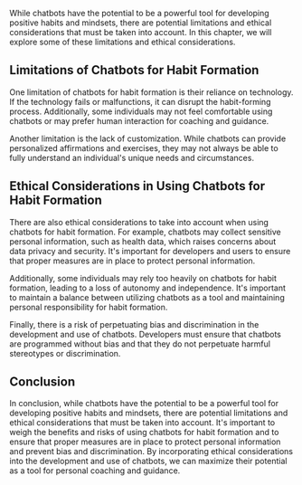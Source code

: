 

While chatbots have the potential to be a powerful tool for developing positive habits and mindsets, there are potential limitations and ethical considerations that must be taken into account. In this chapter, we will explore some of these limitations and ethical considerations.

Limitations of Chatbots for Habit Formation
-------------------------------------------

One limitation of chatbots for habit formation is their reliance on technology. If the technology fails or malfunctions, it can disrupt the habit-forming process. Additionally, some individuals may not feel comfortable using chatbots or may prefer human interaction for coaching and guidance.

Another limitation is the lack of customization. While chatbots can provide personalized affirmations and exercises, they may not always be able to fully understand an individual's unique needs and circumstances.

Ethical Considerations in Using Chatbots for Habit Formation
------------------------------------------------------------

There are also ethical considerations to take into account when using chatbots for habit formation. For example, chatbots may collect sensitive personal information, such as health data, which raises concerns about data privacy and security. It's important for developers and users to ensure that proper measures are in place to protect personal information.

Additionally, some individuals may rely too heavily on chatbots for habit formation, leading to a loss of autonomy and independence. It's important to maintain a balance between utilizing chatbots as a tool and maintaining personal responsibility for habit formation.

Finally, there is a risk of perpetuating bias and discrimination in the development and use of chatbots. Developers must ensure that chatbots are programmed without bias and that they do not perpetuate harmful stereotypes or discrimination.

Conclusion
----------

In conclusion, while chatbots have the potential to be a powerful tool for developing positive habits and mindsets, there are potential limitations and ethical considerations that must be taken into account. It's important to weigh the benefits and risks of using chatbots for habit formation and to ensure that proper measures are in place to protect personal information and prevent bias and discrimination. By incorporating ethical considerations into the development and use of chatbots, we can maximize their potential as a tool for personal coaching and guidance.
